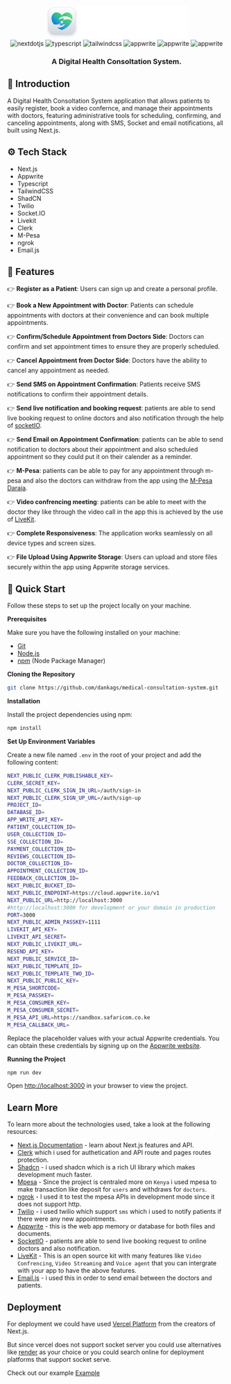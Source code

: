 
<div align="center">
  <br />
      <img src="public/assets/icons/logo-full.svg" alt="Project Banner">

  <br />

  <div>
    <img src="https://img.shields.io/badge/-Next_JS-black?style=for-the-badge&logoColor=white&logo=nextdotjs&color=000000" alt="nextdotjs" />
    <img src="https://img.shields.io/badge/-TypeScript-black?style=for-the-badge&logoColor=white&logo=typescript&color=3178C6" alt="typescript" />
    <img src="https://img.shields.io/badge/-Tailwind_CSS-black?style=for-the-badge&logoColor=white&logo=tailwindcss&color=06B6D4" alt="tailwindcss" />
    <img src="https://img.shields.io/badge/-Appwrite-black?style=for-the-badge&logoColor=white&logo=appwrite&color=FD366E" alt="appwrite" />
    <img src="https://img.shields.io/badge/-SocketIo-black?style=for-the-badge&logoColor=white&logo=socketdotio&color=010101" alt="appwrite" />
     <img src="https://img.shields.io/badge/-Clerk-black?style=for-the-badge&logoColor=white&logo=clerk&color=6C47FF" alt="appwrite" />

  </div>

  <h3 align="center">A Digital Health Consoltation System.</h3>
</div>

## <a name="introduction">🤖 Introduction</a>

A Digital Health Consoltation System application that allows patients to easily register, book a video confernce, and manage their appointments with doctors, featuring administrative tools for scheduling, confirming, and canceling appointments, along with SMS, Socket and email notifications, all built using Next.js.
## <a name="tech-stack">⚙️ Tech Stack</a>

- Next.js
- Appwrite 
- Typescript
- TailwindCSS
- ShadCN
- Twilio
- Socket.IO
- Livekit
- Clerk
- M-Pesa
- ngrok
- Email.js

## <a name="features">🔋 Features</a>

👉 **Register as a Patient**: Users can sign up and create a personal profile.

👉 **Book a New Appointment with Doctor**: Patients can schedule appointments with doctors at their convenience and can book multiple appointments.

👉 **Confirm/Schedule Appointment from Doctors Side**: Doctors can confirm and set appointment times to ensure they are properly scheduled.

👉 **Cancel Appointment from Doctor Side**: Doctors have the ability to cancel any appointment as needed.

👉 **Send SMS on Appointment Confirmation**: Patients receive SMS notifications to confirm their appointment details.

👉 **Send live notification and booking request**: patients are able to send live booking request to online doctors and also notification through the help of [socketIO](https://socket.io/docs/v4/).

👉 **Send Email on Appointment Confirmation**: patients can be able to send notification to doctors about their appointment and also scheduled appointment so they could put it on their calender as a reminder.

👉 **M-Pesa**: patients can be able to pay for any appointment through m-pesa and also the doctors can withdraw from the app using the [M-Pesa Daraja](https://developer.safaricom.co.ke/).

👉 **Video confrencing meeting**: patients can be able to meet with the doctor they like through the video call in the app this is achieved by the use of [LiveKit](https://livekit.io/use-cases/video-conferencing).

👉 **Complete Responsiveness**: The application works seamlessly on all device types and screen sizes.

👉 **File Upload Using Appwrite Storage**: Users can upload and store files securely within the app using Appwrite storage services.

## <a name="quick-start">🤸 Quick Start</a>

Follow these steps to set up the project locally on your machine.

**Prerequisites**

Make sure you have the following installed on your machine:

- [Git](https://git-scm.com/)
- [Node.js](https://nodejs.org/en)
- [npm](https://www.npmjs.com/) (Node Package Manager)

**Cloning the Repository**

```bash
git clone https://github.com/dankags/medical-consultation-system.git

```

**Installation**

Install the project dependencies using npm:

```bash
npm install
```

**Set Up Environment Variables**

Create a new file named `.env` in the root of your project and add the following content:


```bash
NEXT_PUBLIC_CLERK_PUBLISHABLE_KEY=
CLERK_SECRET_KEY=
NEXT_PUBLIC_CLERK_SIGN_IN_URL=/auth/sign-in
NEXT_PUBLIC_CLERK_SIGN_UP_URL=/auth/sign-up
PROJECT_ID=
DATABASE_ID=
APP_WRITE_API_KEY=
PATIENT_COLLECTION_ID=
USER_COLLECTION_ID=
SSE_COLLECTION_ID=
PAYMENT_COLLECTION_ID=
REVIEWS_COLLECTION_ID=
DOCTOR_COLLECTION_ID=
APPOINTMENT_COLLECTION_ID=
FEEDBACK_COLLECTION_ID=
NEXT_PUBLIC_BUCKET_ID=
NEXT_PUBLIC_ENDPOINT=https://cloud.appwrite.io/v1
NEXT_PUBLIC_URL=http://localhost:3000
#http://localhost:3000 for development or your domain in production
PORT=3000
NEXT_PUBLIC_ADMIN_PASSKEY=1111
LIVEKIT_API_KEY=
LIVEKIT_API_SECRET=
NEXT_PUBLIC_LIVEKIT_URL=
RESEND_API_KEY=
NEXT_PUBLIC_SERVICE_ID=
NEXT_PUBLIC_TEMPLATE_ID=
NEXT_PUBLIC_TEMPLATE_TWO_ID=
NEXT_PUBLIC_PUBLIC_KEY=
M_PESA_SHORTCODE=
M_PESA_PASSKEY=
M_PESA_CONSUMER_KEY=
M_PESA_CONSUMER_SECRET=
M_PESA_API_URL=https://sandbox.safaricom.co.ke
M_PESA_CALLBACK_URL=

```

Replace the placeholder values with your actual Appwrite credentials. You can obtain these credentials by signing up on the [Appwrite website](https://appwrite.io/).

**Running the Project**

```bash
npm run dev
```

Open [http://localhost:3000](http://localhost:3000) in your browser to view the project.


## Learn More

To learn more about the technologies used, take a look at the following resources:

- [Next.js Documentation](https://nextjs.org/docs) - learn about Next.js features and API.
- [Clerk](https://clerk.com/docs) which i used for authetication and API route and pages routes protection.
- [Shadcn](https://ui.shadcn.com/docs/installation/next) - i used shadcn which is a rich UI library which makes development much faster.
- [Mpesa](https://developer.safaricom.co.ke/) - Since the project is centraled more on `Kenya` i used mpesa to make transaction like deposit for `users` and withdraws for `doctors`.
- [ngrok](https://ngrok.com/) - I used it to test the mpesa APIs in development mode since it does not support http.
- [Twilio](https://www.twilio.com/docs) - i used twilio which support `sms` which i used to notify patients if there were any new appointments.
- [Appwrite](https://appwrite.io/) - this is the web app memory or database for both files and documents.
- [SocketIO](https://socket.io/docs/v4/) - patients are able to send live booking request to online doctors and also notification.
- [LiveKit](https://livekit.io/use-cases/video-conferencing) - This is an open source kit with many features like `Video Confrencing`, `Video Streaming` and `Voice agent` that you can intergrate with your app to have the above features.
- [Email.js](https://www.emailjs.com/docs/examples/reactjs/) - i used this in order to send email between the doctors and patients.

## Deployment

For deployment we could have used [Vercel Platform](https://vercel.com/new?utm_medium=default-template&filter=next.js&utm_source=create-next-app&utm_campaign=create-next-app-readme) from the creators of Next.js.

But since vercel does not support socket server you could use alternatives like [render](https://render.com/) as your choice or you could search online for deployment platforms that support socket serve.

Check out our example [Example](https://medical-consultation-system.onrender.com)
